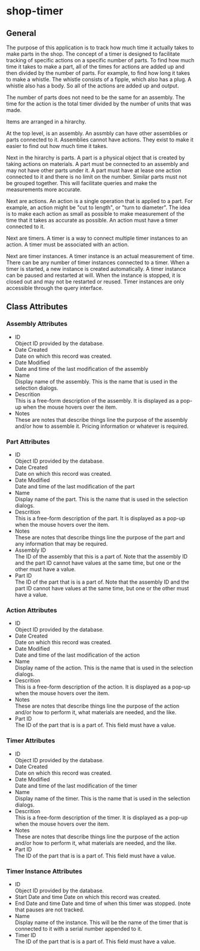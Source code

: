 # shop-timer
## General
The purpose of this application is to track how much time it actually takes
to make parts in the shop. The concept of a timer is designed to facilitate
tracking of specific actions on a specific number of parts. To find how much
time it takes to make a part, all of the times for actions are added up and
then divided by the number of parts. For example, to find how long it takes
to make a whistle. The whistle consists of a fipple, which also has a plug.
A whistle also has a body. So all of the actions are added up and output.

The number of parts does not need to be the same for an assembly. The time
for the action is the total timer divided by the number of units that was
made.

Items are arranged in a hirarchy.

At the top level, is an assembly. An assmbly can have other assemblies or
parts connected to it. Assemblies cannot have actions. They exist to make it
easier to find out how much time it takes.

Next in the hirarchy is parts. A part is a physical object that is created by
taking actions on materials. A part must be connected to an assembly and may
not have other parts under it. A part must have at lease one action connected
to it and there is no limit on the number. Similar parts must not be grouped
together. This will facilitate queries and make the measurements more accurate.

Next are actions. An action is a single operation that is applied to a part.
For example, an action might be "cut to length", or "turn to diameter". The
idea is to make each action as small as possible to make measurement of the
time that it takes as accurate as possible. An action must have a timer
connected to it.

Next are timers. A timer is a way to connect multiple timer instances to an
action. A timer must be associated with an action.

Next are timer instances. A timer instance is an actual measurement of time.
There can be any number of timer instances connected to a timer. When a timer
is started, a new instance is created automatically. A timer instance can be
paused and restarted at will. When the instance is stopped, it is closed out
and may not be restarted or reused. Timer instances are only accessible
through the query interface.

## Class Attributes
### Assembly Attributes
* ID  
   Object ID provided by the database.
* Date Created  
   Date on which this record was created.
* Date Modified  
  Date and time of the last modification of the assembly
* Name  
  Display name of the assembly. This is the name that is used in the selection dialogs.
* Descrition  
  This is a free-form description of the assembly. It is displayed as a pop-up when the mouse hovers over the item.
* Notes  
  These are notes that describe things line the purpose of the assembly and/or how to assemble it. Pricing information or whatever is required.
  
### Part Attributes
* ID  
   Object ID provided by the database.
* Date Created  
   Date on which this record was created.
* Date Modified  
  Date and time of the last modification of the part
* Name  
  Display name of the part. This is the name that is used in the selection dialogs.
* Descrition  
  This is a free-form description of the part. It is displayed as a pop-up when the mouse hovers over the item.
* Notes  
  These are notes that describe things line the purpose of the part and any information that may be required.
* Assembly ID  
  The ID of the assembly that this is a part of. Note that the assembly ID and the part ID cannot have values at the same time, but one or the other must have a value.
* Part ID  
  The ID of the part that is is a part of. Note that the assembly ID and the part ID cannot have values at the same time, but one or the other must have a value.

### Action Attributes
* ID  
  Object ID provided by the database.
* Date Created  
  Date on which this record was created.
* Date Modified  
  Date and time of the last modification of the action
* Name  
  Display name of the action. This is the name that is used in the selection dialogs.
* Descrition  
  This is a free-form description of the action. It is displayed as a pop-up when the mouse hovers over the item.
* Notes  
  These are notes that describe things line the purpose of the action and/or how to perform it, what materials are needed, and the like.
* Part ID    
  The ID of the part that is is a part of. This field must have a value.

### Timer Attributes
* ID  
  Object ID provided by the database.
* Date Created  
  Date on which this record was created.
* Date Modified  
  Date and time of the last modification of the timer
* Name  
  Display name of the timer. This is the name that is used in the selection dialogs.
* Descrition  
  This is a free-form description of the timer. It is displayed as a pop-up when the mouse hovers over the item.
* Notes  
  These are notes that describe things line the purpose of the action and/or how to perform it, what materials are needed, and the like.
* Part ID    
  The ID of the part that is is a part of. This field must have a value.

### Timer Instance Attributes
* ID  
  Object ID provided by the database.
* Start Date and time
  Date on which this record was created.
* End Date and time
  Date and time of when this timer was stopped. (note that pauses are not tracked.
* Name  
  Display name of the instance. This will be the name of the timer that is connected to it with a serial number appended to it.
* Timer ID    
  The ID of the part that is is a part of. This field must have a value.

